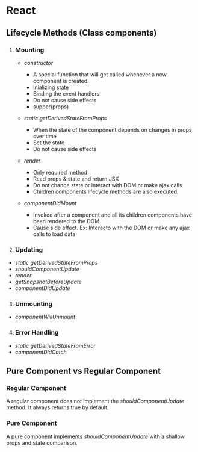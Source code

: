 # React

## **Lifecycle Methods** (Class components)

1. ### **Mounting**

   - _constructor_

     - A special function that will get called whenever a new component is created.
     - Inializing state
     - Binding the event handlers
     - Do not cause side effects
     - supper(props)

   - _static getDerivedStateFromProps_
     - When the state of the component depends on changes in props over time
     - Set the state
     - Do not cause side effects
   - _render_
     - Only required method
     - Read props & state and return JSX
     - Do not change state or interact with DOM or make ajax calls
     - Children components lifecycle methods are also executed.
   - _componentDidMount_
     - Invoked after a component and all its children components have been rendered to the DOM
     - Cause side effect. Ex: Interacto with the DOM or make any ajax calls to load data

2. ### **Updating**

- _static getDerivedStateFromProps_
- _shouldComponentUpdate_
- _render_
- _getSnapshotBeforeUpdate_
- _componentDidUpdate_

3. ### **Unmounting**

- _componentWillUnmount_

4. ### **Error Handling**

- _static getDerivedStateFromError_
- _componentDidCatch_


## Pure Component vs Regular Component

### Regular Component
A regular component does not implement the _shouldComponentUpdate_ method. It always returns true by default.

### Pure Component
A pure component implements _shouldComponentUpdate_ with a shallow props and state comparison.